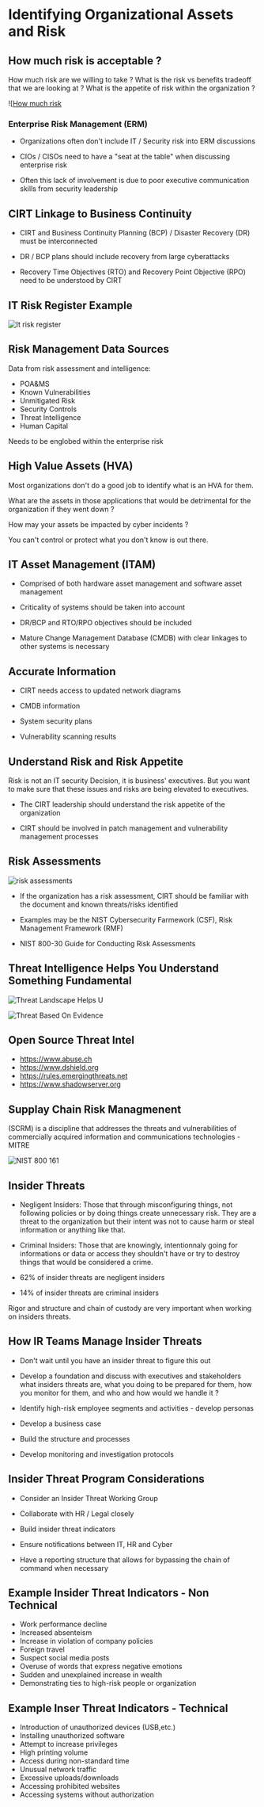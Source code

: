 # Identifying Organizational Assets and Risk

## How much risk is acceptable ? 

How much risk are we willing to take ? 
What is the risk vs benefits tradeoff that we are looking at ? 
What is the appetite of risk within the organization ? 

![[How much risk](./assets/howmuchrisk.png)

### Enterprise Risk Management (ERM) 

- Organizations often don't include IT / Security risk into ERM discussions

- CIOs / CISOs need to have a "seat at the table" when discussing enterprise risk

- Often this lack of involvement is due to poor executive communication skills from security leadership

## CIRT Linkage to Business Continuity

- CIRT and Business Continuity Planning (BCP) / Disaster Recovery (DR) must be interconnected

- DR / BCP plans should include recovery from large cyberattacks

- Recovery Time Objectives (RTO) and Recovery Point Objective (RPO) need to be understood by CIRT 

## IT Risk Register Example

![It risk register](./assets/itriskregister.png)

## Risk Management Data Sources

Data from risk assessment and intelligence:

- POA&MS
- Known Vulnerabilities
- Unmitigated Risk
- Security Controls
- Threat Intelligence
- Human Capital

Needs to be englobed within the enterprise risk

## High Value Assets (HVA) 

Most organizations don't do a good job to identify what is an HVA for them. 

What are the assets in those applications that would be detrimental for the organization if they went down ?

How may your assets be impacted by cyber incidents ? 

You can't control or protect what you don't know is out there.

## IT Asset Management (ITAM)

- Comprised of both hardware asset management and software asset management

- Criticality of systems should be taken into account

- DR/BCP and RTO/RPO objectives should be included

- Mature Change Management Database (CMDB) with clear linkages to other systems is necessary

## Accurate Information

- CIRT needs access to updated network diagrams

- CMDB information

- System security plans

- Vulnerability scanning results

## Understand Risk and Risk Appetite

Risk is not an IT security Decision, it is business' executives.
But you want to make sure that these issues and risks are being elevated to executives. 

- The CIRT leadership should understand the risk appetite of the organization

- CIRT should be involved in patch management and vulnerability management processes

## Risk Assessments

![risk assessments](./assets/riskassessment.png)

- If the organization has a risk assessment, CIRT should be familiar with the document and known threats/risks identified

- Examples may be the NIST Cybersecurity Farmework (CSF), Risk Management Framework (RMF)

- NIST 800-30 Guide for Conducting Risk Assessments

## Threat Intelligence Helps You Understand Something Fundamental

![Threat Landscape Helps U](threatlandscapehelpsu.png)

![Threat Based On Evidence](./assets/threatbasedonevidence.png)

## Open Source Threat Intel

- https://www.abuse.ch
- https://www.dshield.org
- https://rules.emergingthreats.net
- https://www.shadowserver.org

## Supplay Chain Risk Managmenent

(SCRM) is a discipline that addresses the threats and vulnerabilities of commercially acquired information and communications technologies - MITRE

![NIST 800 161](./assets/ICT-Supply-Chain-Risk-Source-NIST-Special-Publication-800-161-Supply-Chain-Risk.png)

## Insider Threats

- Negligent Insiders: Those that through misconfiguring things, not following policies or by doing things create unnecessary risk. They are a threat to the organization but their intent was not to cause harm or steal information or anything like that.

- Criminal Insiders: Those that are knowingly, intentionnaly going for informations or data or access they shouldn't have or try to destroy things that would be considered a crime.

- 62% of insider threats are negligent insiders

- 14% of insider threats are criminal insiders

Rigor and structure and chain of custody are very important when working on insiders threats.

## How IR Teams Manage Insider Threats

- Don't wait until you have an insider threat to figure this out

- Develop a foundation and discuss with executives and stakeholders what insiders threats are, what you doing to be prepared for them, how you monitor for them, and who and how would we handle it ?

- Identify high-risk employee segments and activities - develop personas 

- Develop a business case

- Build the structure and processes

- Develop monitoring and investigation protocols

## Insider Threat Program Considerations

- Consider an Insider Threat Working Group

- Collaborate with HR / Legal closely

- Build insider threat indicators

- Ensure notifications between IT, HR and Cyber

- Have a reporting structure that allows for bypassing the chain of command when necessary 

## Example Insider Threat Indicators - Non Technical

- Work performance decline
- Increased absenteism
- Increase in violation of company policies
- Foreign travel
- Suspect social media posts 
- Overuse of words that express negative emotions
- Sudden and unexplained increase in wealth
- Demonstrating ties to high-risk people or organization

## Example Inser Threat Indicators - Technical

- Introduction of unauthorized devices (USB,etc.)
- Installing unauthorized software
- Attempt to increase privileges
- High printing volume
- Access during non-standard time
- Unusual network traffic
- Excessive uploads/downloads
- Accessing prohibited websites
- Accessing systems without authorization



